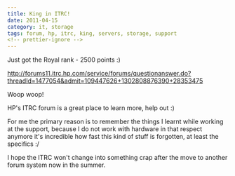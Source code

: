 ```yaml
---
title: King in ITRC!
date: 2011-04-15
category: it, storage
tags: forum, hp, itrc, king, servers, storage, support
<!-- prettier-ignore -->
---
```


Just got the Royal rank - 2500 points :)

<http://forums11.itrc.hp.com/service/forums/questionanswer.do?threadId=1477054&admit=109447626+1302808876390+28353475>

Woop woop!

HP's ITRC forum is a great place to learn more, help out :)

For me the primary reason is to remember the things I learnt while working at the support, because I do not work with hardware in that respect anymore it's incredible how fast this kind of stuff is forgotten, at least the specifics :/

I hope the ITRC won't change into something crap after the move to another forum system now in the summer.
